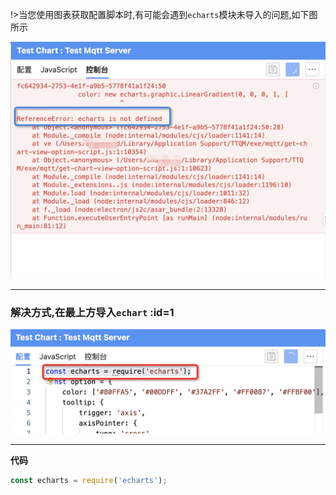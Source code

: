 !>当您使用图表获取配置脚本时,有可能会遇到`echarts`模块未导入的问题,如下图所示

![Echart Not Found](../_media/echarts-not-found-1.jpg ':size=600')

---

### 解决方式,在最上方导入`echart` :id=1

![Resolve Echart Not Found](../_media/echarts-not-found-2.jpg ':size=600')

---

**代码**

```javascript
const echarts = require('echarts');
```
